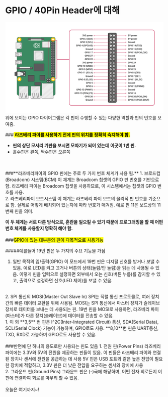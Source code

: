 # GPIO / 40Pin Header에 대해
![Diagram](./23-12-05-GPIO_40Pin_Basic_image/GPIO-Diagram.png)
위에 보이는 GPIO 다이어그램은 각 핀이 수행할 수 있는 다양한 역할과 핀의 번호를 보여줌.

###<mark> **라즈베리 파이를 사용하기 전에 핀의 위치를 정확히 숙지해야 함.**</mark>
- **핀의 상단 모서리 기판을 보시면 모따기가 되어 있는데 이곳이 1번 핀.**
- 홀수핀은 왼쪽, 짝수핀은 오른쪽
<br>
<br>
###**라즈베리파이의 GPIO 핀에는 주로 두 가지 번호 체계가 사용 됨.**
1. 브로드컴(Broadcom) 시스템(BCM)
	이 체계는 Broadcom 칩셋의 GPIO 핀 번호를 기반으로 함.
	라즈베리 파이는 Broadcom 칩셋을 사용하므로, 이 시스템에서는 칩셋의 GPIO 번호를 사용.
    <br>
2. 라즈베리파이 보드시스템
	이 체계는 라즈베리 파이 보드의 물리적 핀 번호를 기준으로 함.
	실제로 어떻게 배치되어 있는지에 따라 번호가 매겨짐.
	예로 핀 11은 보드상의 11번째 핀을 의미.

 **이 두 체계는 서로 다른 방식으로, 혼란을 일으킬 수 있기 때문에 프로그래밍을 할 때 어떤 번호 체계를 사용할지 명확히 해야 함.**
<br>
<br>
###<mark>GPIO에 있는 대부분의 핀이 다목적으로 사용가능</mark>

#####예를들어 19번 핀은 두 가지의 주요 기능을 가짐

1. 일반 목적의 입/출력(GPIO)
	이 모드에서 19번 핀은 디지털 신호를 받거나 보낼 수 있음.
	예로 LED를 켜고 끄거나 버튼의 상태(눌림/안 눌림)을 읽는 데 사용될 수 있음.
	이렇게 핀을 입력으로 설정하면 외부에서 오는 신호(버튼 누름)를 감지할 수 있고,
	출력으로 설정하면 신호(LED 제어)를 보낼 수 있음.
<br>
2. SPI 통신의 MOSI(Master Out Slave In)
	SPI는 직렬 통신 프로토콜로, 여러 장치 간의 빠른 데이터 교환을 위해 사용됨.
	MOSI는 SPI 통신에서 마스터 장치가 슬레이브 장치로 데이터를 보내는 데 사용되는 핀. 
	19번 핀을 MOSI로 사용하면, 라즈베리 파이(마스터)가 다른 장치(슬레이브)에 데이터를 전송할 수 있음.
<br>
1. 이 외 **3,5** 번 핀은 
I^2C(Inter-Integrated Circuit) 통신, SDA(Serial Data), SCL(Serial Clock) 기능이 가능하며, GPIO로도 사용.
**8,10**번 핀은 UART통신, TXD, RXD로 가능하며 GPIO로도 사용할 수 있음.
<br>
<br>
###반면에 단 하나의 용도로만 사용되는 핀도 있음
1. 전원 핀(Power Pins)
	라즈베리 파이에는 3.3V와 5V의 전원을 제공하는 핀들이 있음.
	이 핀들은 라즈베리 파이와 연결된 장치나 센서에 전원을 공급하는 데 사용
	5V 핀은 USB 포트와 같은 높은 전압이 필요한 장치에 적합하고, 3.3V 핀은 더 낮은 전압을 요구하는 센서와 장치에 사용
<br>
2. 그라운드 핀(Ground Pins)
	그라운드 핀은 (-)극에 해당하며, 어떤 전자 회로든지 이 핀에 연결하여 회로를 마무리 할 수 있음.
<br>
<br>
    오늘은 여기까지~!
